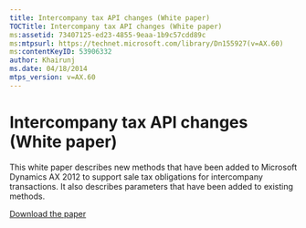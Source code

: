 ```yaml
---
title: Intercompany tax API changes (White paper)
TOCTitle: Intercompany tax API changes (White paper)
ms:assetid: 73407125-ed23-4855-9eaa-1b9c57cdd89c
ms:mtpsurl: https://technet.microsoft.com/library/Dn155927(v=AX.60)
ms:contentKeyID: 53906332
author: Khairunj
ms.date: 04/18/2014
mtps_version: v=AX.60
---
```


# Intercompany tax API changes (White paper) 


This white paper describes new methods that have been added to Microsoft Dynamics AX 2012 to support sale tax obligations for intercompany transactions. It also describes parameters that have been added to existing methods.

[Download the paper](https://go.microsoft.com/fwlink/?linkid=294099%26clcid=0x409)

  



